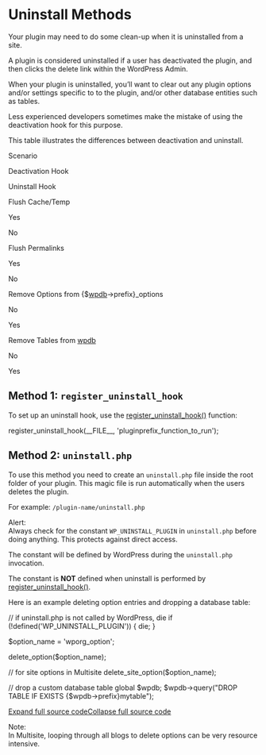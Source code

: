 # Uninstall Methods

Your plugin may need to do some clean-up when it is uninstalled from a site.

A plugin is considered uninstalled if a user has deactivated the plugin, and then clicks the delete link within the WordPress Admin.

When your plugin is uninstalled, you’ll want to clear out any plugin options and/or settings specific to to the plugin, and/or other database entities such as tables.

Less experienced developers sometimes make the mistake of using the deactivation hook for this purpose.

This table illustrates the differences between deactivation and uninstall.

Scenario

Deactivation Hook

Uninstall Hook

Flush Cache/Temp

Yes

No

Flush Permalinks

Yes

No

Remove Options from {$[wpdb](https://developer.wordpress.org/reference/classes/wpdb/)\->prefix}\_options

No

Yes

Remove Tables from [wpdb](https://developer.wordpress.org/reference/classes/wpdb/)

No

Yes

## Method 1: `register_uninstall_hook`

To set up an uninstall hook, use the [register\_uninstall\_hook()](https://developer.wordpress.org/reference/functions/register_uninstall_hook/) function:

register\_uninstall\_hook(\_\_FILE\_\_, 'pluginprefix\_function\_to\_run');

## Method 2: `uninstall.php`

To use this method you need to create an `uninstall.php` file inside the root folder of your plugin. This magic file is run automatically when the users deletes the plugin.

For example: `/plugin-name/uninstall.php`

Alert:  
Always check for the constant `WP_UNINSTALL_PLUGIN` in `uninstall.php` before doing anything. This protects against direct access.

The constant will be defined by WordPress during the `uninstall.php` invocation.

The constant is **NOT** defined when uninstall is performed by [register\_uninstall\_hook()](https://developer.wordpress.org/reference/functions/register_uninstall_hook/).

Here is an example deleting option entries and dropping a database table:

// if uninstall.php is not called by WordPress, die
if (!defined('WP\_UNINSTALL\_PLUGIN')) {
    die;
}

$option\_name = 'wporg\_option';

delete\_option($option\_name);

// for site options in Multisite
delete\_site\_option($option\_name);

// drop a custom database table
global $wpdb;
$wpdb->query("DROP TABLE IF EXISTS {$wpdb->prefix}mytable");

[Expand full source code](#)[Collapse full source code](#)

Note:  
In Multisite, looping through all blogs to delete options can be very resource intensive.